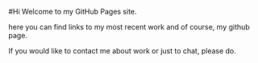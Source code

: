 #Hi
Welcome to my GitHub Pages site.

here you can find links to my most recent work and of course, my github page.

If you would like to contact me about work or just to chat, please do. 
